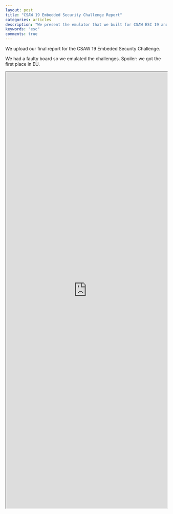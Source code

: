 ```yaml
---
layout: post
title: "CSAW 19 Embedded Security Challenge Report"
categories: articles
description: "We present the emulator that we built for CSAW ESC 19 and our solutions for the proposed challenges."
keywords: "esc"
comments: true
---
```


We upload our final report for the CSAW 19 Embeded Security Challenge.

We had a faulty board so we emulated the challenges. Spoiler: we got the first place in EU.

<style>
    .responsive-wrap iframe { max-width: 100%;}
</style>
<div class="responsive-wrap">
    <iframe src="https://drive.google.com/file/d/16KNrVeG4wiGouWJzpnxoAggWGLC0m8wc/preview" width="100%" height="1357"></iframe>
</div>
